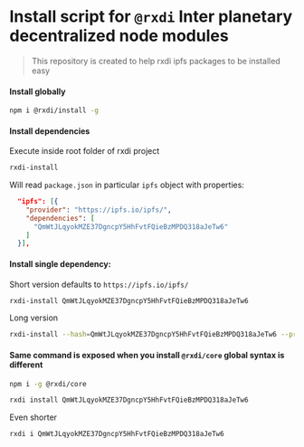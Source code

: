 # Install script for `@rxdi` Inter planetary decentralized node modules

> This repository is created to help rxdi ipfs packages to be installed easy

#### Install globally
```bash
npm i @rxdi/install -g
```

#### Install dependencies
Execute inside root folder of rxdi project
```bash
rxdi-install
```

Will read `package.json` in particular `ipfs` object with properties:
```json
  "ipfs": [{
    "provider": "https://ipfs.io/ipfs/",
    "dependencies": [
      "QmWtJLqyokMZE37DgncpY5HhFvtFQieBzMPDQ318aJeTw6"
    ]
  }],
```

#### Install single dependency:

Short version defaults to `https://ipfs.io/ipfs/`
```bash
rxdi-install QmWtJLqyokMZE37DgncpY5HhFvtFQieBzMPDQ318aJeTw6
```

Long version
```bash
rxdi-install --hash=QmWtJLqyokMZE37DgncpY5HhFvtFQieBzMPDQ318aJeTw6 --provider=https://ipfs.io/ipfs/
```

#### Same command is exposed when you install `@rxdi/core` global syntax is different
```bash
npm i -g @rxdi/core
```

```bash
rxdi install QmWtJLqyokMZE37DgncpY5HhFvtFQieBzMPDQ318aJeTw6
```

Even shorter
```bash
rxdi i QmWtJLqyokMZE37DgncpY5HhFvtFQieBzMPDQ318aJeTw6
```